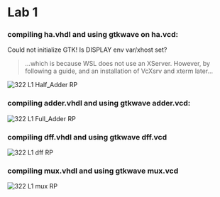 # Lab 1

### compiling ha.vhdl and using gtkwave on ha.vcd:

Could not initialize GTK!  Is DISPLAY env var/xhost set?

>...which is because WSL does not use an XServer. However, by following a guide, and an installation of VcXsrv and xterm later...

![322 L1 Half_Adder RP](https://user-images.githubusercontent.com/94722008/236638838-fa054b99-2639-45da-86d8-ebc0c2bc9dd1.jpg)

### compiling adder.vhdl and using gtkwave adder.vcd:

![322 L1 Full_Adder RP](https://user-images.githubusercontent.com/94722008/236639232-2c384570-cd39-4e4c-b5da-49cd60b73c70.jpg)

### compiling dff.vhdl and using gtkwave dff.vcd

![322 L1 dff RP](https://user-images.githubusercontent.com/94722008/236639752-494bfda2-247b-4d5e-9bd4-2e721d133609.jpg)

### compiling mux.vhdl and using gtkwave mux.vcd

![322 L1 mux RP](https://user-images.githubusercontent.com/94722008/236639807-6467d9c3-81c4-443c-81b4-ebeb0060d4a3.jpg)
